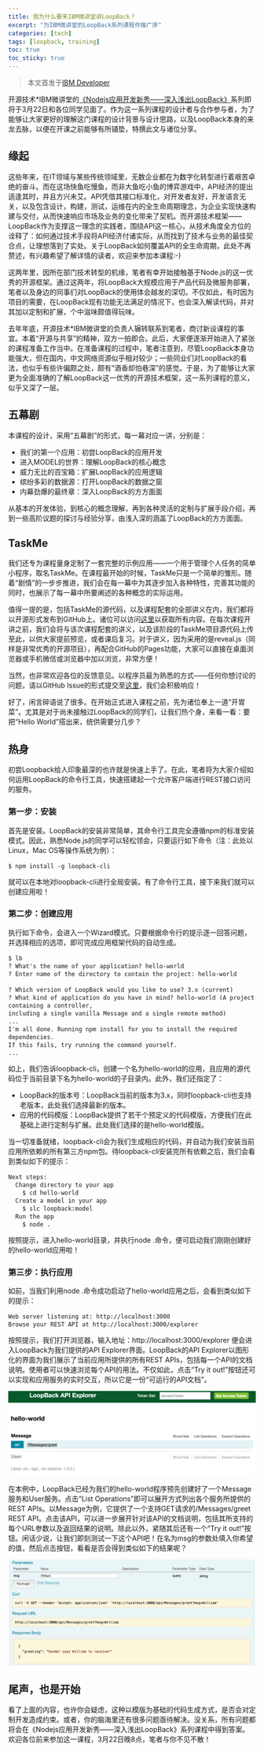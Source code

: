 ```yaml
---
title: 我为什么要来IBM微讲堂讲LoopBack？
excerpt: "为IBM微讲堂的LoopBack系列课程作推广序"
categories: [tech]
tags: [loopback, training]
toc: true
toc_sticky: true
---
```


> 本文首发于[IBM Developer](https://developer.ibm.com/cn/blog/2018/opentech-loopback-why/)

开源技术*IBM微讲堂的[《Nodejs应用开发新秀——深入浅出LoopBack》](https://developer.ibm.com/cn/blog/2018/opentec-loopback/)系列即将于3月22日和各位同学见面了。作为这一系列课程的设计者与合作参与者，为了能够让大家更好的理解这门课程的设计背景与设计思路，以及LoopBack本身的来龙去脉，以便在开课之前能够有所铺垫，特撰此文与诸位分享。

## 缘起

这些年来，在IT领域与某些传统领域里，无数企业都在为数字化转型进行着艰苦卓绝的奋斗。而在这场快鱼吃慢鱼，而非大鱼吃小鱼的博弈游戏中，API经济的提出适逢其时，并且方兴未艾。API凭借其接口标准化，对开发者友好，开发语言无关，以及包含设计，构建，测试，运维在内的全生命周期理念，为企业实现快速构建与交付，从而快速响应市场及业务的变化带来了契机。而开源技术框架——LoopBack作为支撑这一理念的实践者，围绕API这一核心，从技术角度全方位的诠释了：如何通过技术手段将API经济付诸实际，从而找到了技术与业务的最佳契合点，让理想落到了实处。关于LoopBack如何覆盖API的全生命周期，此处不再赘述，有兴趣希望了解详情的读者，欢迎来参加本课程:-)

这两年里，因所在部门技术转型的机缘，笔者有幸开始接触基于Node.js的这一优秀的开源框架。通过这两年，将LoopBack大规模应用于产品代码及微服务部署，笔者以及身边的同事们对LoopBack的使用体会越发的深切。不仅如此，有时因为项目的需要，在LoopBack现有功能无法满足的情况下，也会深入解读代码，并对其加以定制和扩展，个中滋味颇值得玩味。

去年年底，开源技术*IBM微讲堂的负责人辗转联系到笔者，商讨新设课程的事宜。本着“开源与共享”的精神，双方一拍即合。此后，大家便逐渐开始进入了紧张的课程准备工作当中。在准备课程的过程中，笔者注意到，尽管LoopBack本身功能强大，但在国内，中文网络资源似乎相对较少；一些同业们对LoopBack的看法，也似乎有些许偏颇之处，颇有“酒香却怕巷深”的感觉。于是，为了能够让大家更为全面准确的了解LoopBack这一优秀的开源技术框架，这一系列课程的意义，似乎又深了一层。

## 五幕剧

本课程的设计，采用“五幕剧”的形式，每一幕对应一讲，分别是：

* 我们的第一个应用：初尝LoopBack的应用开发
* 进入MODEL的世界：理解LoopBack的核心概念
* 威力无比的百宝箱：扩展LoopBack的应用逻辑
* 缤纷多彩的数据源：打开LoopBack的数据之窗
* 内幕劲爆的最终章：深入LoopBack的方方面面

从基本的开发体验，到核心的概念理解，再到各种灵活的定制与扩展手段介绍，再到一些高阶议题的探讨与经验分享，由浅入深的涵盖了LoopBack的方方面面。

## TaskMe

我们还专为课程量身定制了一套完整的示例应用——一个用于管理个人任务的简单小程序，取名TaskMe。在课程最开始的时候，TaskMe只是一个简单的雏形。随着“剧情”的一步步推进，我们会在每一幕中为其逐步加入各种特性，完善其功能的同时，也展示了每一幕中所要阐述的各种概念的实际运用。

值得一提的是，包括TaskMe的源代码，以及课程配套的全部讲义在内，我们都将以开源形式发布到GitHub上。诸位可以访问[这里](https://github.com/morningspace/understanding-loopback)以获取所有内容。在每次课程开讲之前，我们会将与该次课程配套的讲义，以及该阶段的TaskMe项目源代码上传至此，以供大家提前预览，或者课后复习。对于讲义，因为采用的是reveal.js（同样是非常优秀的开源项目），再配合GitHub的Pages功能，大家可以直接在桌面浏览器或手机微信或浏览器中加以浏览，非常方便！

当然，也非常欢迎各位的反馈意见。以程序员最为熟悉的方式——任何你想讨论的问题，请以GitHub Issue的形式提交至[这里](https://github.com/morningspace/understanding-loopback/issues)，我们会积极响应！

好了，闲言碎语说了很多。在开始正式进入课程之前，先为诸位奉上一道“开胃菜”。尤其是对于尚未接触过LoopBack的同学们，让我们热个身，来看一看：要把“Hello World”搭出来，统供需要分几步？

## 热身

初尝Loopback给人印象最深的也许就是快速上手了。在此，笔者将为大家介绍如何运用LoopBack的命令行工具，快速搭建起一个允许客户端进行REST接口访问的服务。

### 第一步：安装

首先是安装。LoopBack的安装非常简单，其命令行工具完全遵循npm的标准安装模式。因此，熟悉Node.js的同学可以轻松领会，只要运行如下命令（注：此处以Linux，Mac OS等操作系统为例）：
```shell
$ npm install -g loopback-cli
```
就可以在本地对loopback-cli进行全局安装。有了命令行工具，接下来我们就可以创建应用啦！

### 第二步：创建应用

执行如下命令，会进入一个Wizard模式。只要根据命令行的提示逐一回答问题，并选择相应的选项，即可完成应用框架代码的自动生成。
```
$ lb
? What's the name of your application? hello-world
? Enter name of the directory to contain the project: hello-world

? Which version of LoopBack would you like to use? 3.x (current)
? What kind of application do you have in mind? hello-world (A project containing a controller,
including a single vanilla Message and a single remote method)
...
I'm all done. Running npm install for you to install the required dependencies.
If this fails, try running the command yourself.
... 
```
如上，我们告诉loopback-cli，创建一个名为hello-world的应用，且应用的源代码位于当前目录下名为hello-world的子目录内。此外，我们还指定了：

* LoopBack的版本号：LoopBack当前的版本为3.x，同时loopback-cli也支持老版本，此处我们选择最新的版本。
* 应用的代码模版：LoopBack提供了若干个预定义的代码模版，方便我们在此基础上进行定制与扩展。此处我们选择的是hello-world模版。

当一切准备就绪，loopback-cli会为我们生成相应的代码，并自动为我们安装当前应用所依赖的所有第三方npm包。待loopback-cli安装完所有依赖之后，我们会看到类似如下的提示：
```shell
Next steps:
  Change directory to your app
    $ cd hello-world
  Create a model in your app
    $ slc loopback:model
  Run the app
    $ node .
```
按照提示，进入hello-world目录，并执行node .命令，便可启动我们刚刚创建好的hello-world应用啦！

### 第三步：执行应用

如前，当我们利用node .命令成功启动了hello-world应用之后，会看到类似如下的提示：
```shell
Web server listening at: http://localhost:3000
Browse your REST API at http://localhost:3000/explorer
```
按照提示，我们打开浏览器，输入地址：http://localhost:3000/explorer 便会进入LoopBack为我们提供的API Explorer界面。LoopBack的API Explorer以图形化的界面为我们展示了当前应用所提供的所有REST APIs，包括每一个API的文档说明。使用者可以快速浏览每个API的用法。不仅如此，点击“Try it out!”按钮还可以实现和应用服务的实时交互，所以它是一份“可运行的API文档”。

![](/assets/images/loopback/hellow-world-1.png)

在本例中，LoopBack已经为我们的hello-world程序预先创建好了一个Message服务和User服务。点击“List Operations”即可以展开方式列出各个服务所提供的REST APIs。以Message为例，它提供了一个支持GET请求的/Messages/greet REST API。点击该API，可以进一步展开针对该API的文档说明，包括其所支持的每个URL参数以及返回结果的说明。除此以外，紧随其后还有一个“Try it out!”按钮。闲话少说，让我们即刻测试一下这个API吧！在名为msg的参数处填入你希望的值，然后点击按钮，看看是否会得到类似如下的结果呢？

![](/assets/images/loopback/hellow-world-2.png)

## 尾声，也是开始

看了上面的内容，也许你会疑虑，这种以模版为基础的代码生成方式，是否会对定制开发造成约束。或者，你的脑海里还有很多问题亟待解决。没关系，所有问题都将会在《Nodejs应用开发新秀——深入浅出LoopBack》系列课程中得到答案。欢迎各位前来参加这一课程，3月22日晚8点，笔者与你不见不散！
